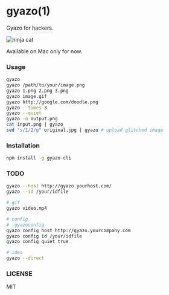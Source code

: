 # gyazo(1)
Gyazo for hackers.

![ninja cat](http://i.gyazo.com/4127de4be736f098edf9492f6cdf4925.gif)

Available on Mac only for now.

### Usage

``` bash
gyazo
gyazo /path/to/your/image.png
gyazo 1.png 2.png 3.png
gyazo image.gif
gyazo http://google.com/doodle.png
gyazo --times 3
gyazo --quiet
gyazo -o output.png
cat input.png | gyazo
sed "s/1/2/g" original.jpg | gyazo # upload glitched image
```

### Installation
``` bash
npm install -g gyazo-cli
```

### TODO

``` bash
gyazo --host http://gyazo.yourhost.com/
gyazo --id /your/idfile

# gif
gyazo video.mp4

# config
# .gyazoconfig
gyazo config host http://gyazo.yourcompany.com
gyazo config id /your/idfile
gyazo config quiet true

# idea
gyazo --direct
```

### LICENSE
MIT
